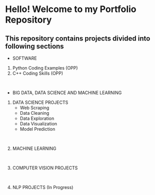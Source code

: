 # Hello! Welcome to my Portfolio Repository

## This repository contains projects divided into following sections 

- SOFTWARE
1. Python Coding Examples (OPP)
2. C++ Coding Skills (OPP)

<br>

- BIG DATA, DATA SCIENCE AND MACHINE LEARNING
1. DATA SCIENCE PROJECTS
    - Web Scraping
    - Data Cleaning
    - Data Exploration
    - Data Visualization
    - Model Prediction

<br>

2. MACHINE LEARNING

<br>

3. COMPUTER VISION PROJECTS

<br>

4. NLP PROJECTS (In Progress)

